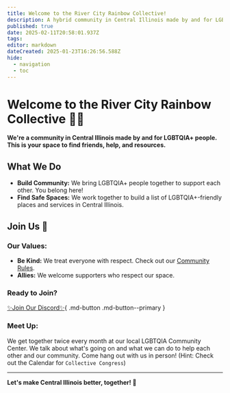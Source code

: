 ```yaml
---
title: Welcome to the River City Rainbow Collective!
description: A hybrid community in Central Illinois made by and for LGBTQIA+ people.
published: true
date: 2025-02-11T20:58:01.937Z
tags: 
editor: markdown
dateCreated: 2025-01-23T16:26:56.588Z
hide:
  - navigation
  - toc
---
```


# Welcome to the River City Rainbow Collective 🏳️‍🌈

**We're a community in Central Illinois made by and for LGBTQIA+ people. This is your space to find friends, help, and resources.**

## What We Do

- **Build Community:** We bring LGBTQIA+ people together to support each other. You belong here!
- **Find Safe Spaces:** We work together to build a list of LGBTQIA+-friendly places and services in Central Illinois.

## Join Us 🌟

### Our Values:
- **Be Kind:** We treat everyone with respect. Check out our [Community Rules](https://docs.google.com/document/d/1awLJuynv3JQL1heQZD68vdH7pKrl07bxmRv9hWzwdOQ/edit?usp=sharing).
- **Allies:** We welcome supporters who respect our space.

### Ready to Join? 

[✨Join Our Discord✨](https://discord.gg/wUKaWazEn6#){ .md-button .md-button--primary }

### Meet Up:
We get together twice every month at our local LGBTQIA Community Center. We talk about what's going on and what we can do to help each other and our community. Come hang out with us in person! (Hint: Check out the Calendar for `Collective Congress`)

---

**Let's make Central Illinois better, together! 🌈**
